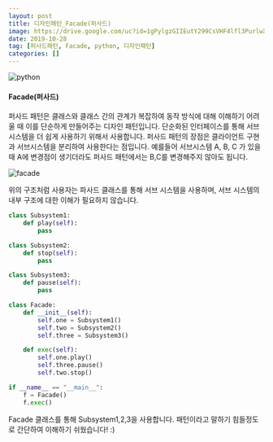 ```yaml
---
layout: post
title: 디자인패턴_Facade(퍼사드)
image: https://drive.google.com/uc?id=1gPylgzGIIEutY299CsVHF4lfl3PurlwX
date: 2019-10-28
tag: [퍼사드패턴, Facade, python, 디자인패턴]
categories: []
---
```

![python](https://drive.google.com/uc?id=1gPylgzGIIEutY299CsVHF4lfl3PurlwX)

#### Facade(퍼사드)
퍼사드 패턴은 클래스와 클래스 간의 관계가 복잡하여 동작 방식에 대해 이해하기 어려울 때
이를 단순하게 만들어주는 디자인 패턴입니다.
단순화된 인터페이스를 통해 서브 시스템을 더 쉽게 사용하기 위해서 사용합니다.
퍼사드 패턴의 장점은 클라이언트 구현과 서브시스템을 분리하여 사용한다는 점입니다.
예를들어 서브시스템 A, B, C 가 있을 때 A에 변경점이 생기더라도 퍼사드 패턴에서는 B,C를
변경해주지 않아도 됩니다.

![facade](https://drive.google.com/uc?id=1xAX6DNLx2D1ZhtIpSn9fpi9scXH-KmiD)

위의 구조처럼 사용자는 파사드 클래스를 통해 서브 시스템을 사용하며, 서브 시스템의 내부 구조에 대한
이해가 필요하지 않습니다.

```python
class Subsystem1:
    def play(self):
        pass

class Subsystem2:
    def stop(self):
        pass

class Subsystem3:
    def pause(self):
        pass

class Facade:
    def __init__(self):
        self.one = Subsystem1()
        self.two = Subsystem2()
        self.three = Subsystem3()

    def exec(self):
        self.one.play()
        self.three.pause()
        self.two.stop()

if __name__ == "__main__":
    f = Facade()
    f.exec()
```

Facade 클래스를 통해 Subsystem1,2,3을 사용합니다. 
패턴이라고 말하기 힘들정도로 간단하여 이해하기 쉬웠습니다! :)